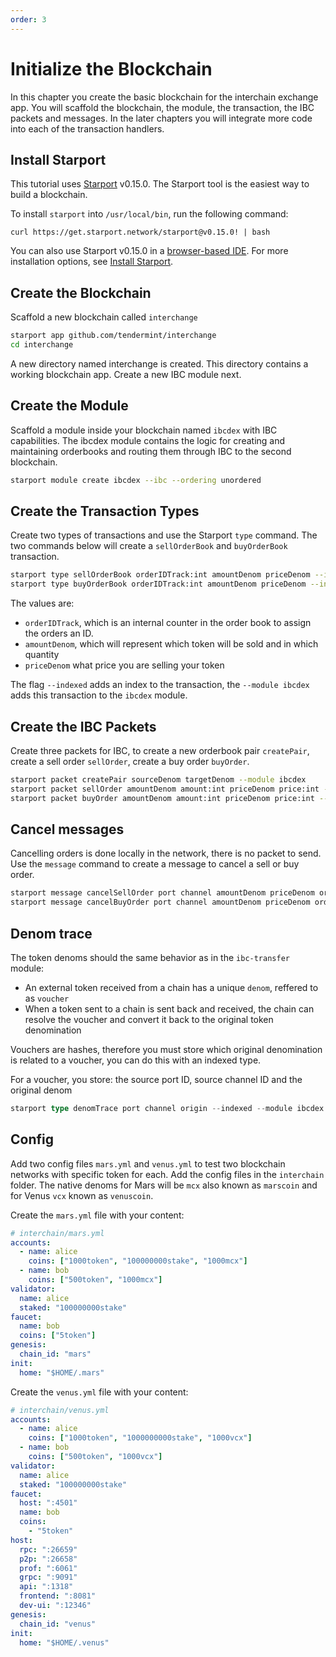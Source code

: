 ```yaml
---
order: 3
---
```


#  Initialize the Blockchain

In this chapter you create the basic blockchain for the interchain exchange app. You will scaffold the blockchain, the module, the transaction, the IBC packets and messages. In the later chapters you will integrate more code into each of the transaction handlers.

## Install Starport

This tutorial uses [Starport](https://github.com/tendermint/starport) v0.15.0. The Starport tool is the easiest way to build a blockchain. 

To install `starport` into `/usr/local/bin`, run the following command:

```
curl https://get.starport.network/starport@v0.15.0! | bash
```

You can also use Starport v0.15.0 in a [browser-based IDE](http://gitpod.io/#https://github.com/tendermint/starport/tree/v0.15.0). For more installation options, see [Install Starport](https://github.com/tendermint/starport/blob/develop/docs/1%20Introduction/2%20Install.md).

## Create the Blockchain

Scaffold a new blockchain called `interchange`

```bash
starport app github.com/tendermint/interchange
cd interchange
```

A new directory named interchange is created. This directory contains a working blockchain app.
Create a new IBC module next.

## Create the Module

Scaffold a module inside your blockchain named `ibcdex` with IBC capabilities.
The ibcdex module contains the logic for creating and maintaining orderbooks and routing them through IBC to the second blockchain.

```bash
starport module create ibcdex --ibc --ordering unordered
```

## Create the Transaction Types

Create two types of transactions and use the Starport `type` command. 
The two commands below will create a `sellOrderBook` and `buyOrderBook` transaction. 

```bash
starport type sellOrderBook orderIDTrack:int amountDenom priceDenom --indexed --module ibcdex
starport type buyOrderBook orderIDTrack:int amountDenom priceDenom --indexed --module ibcdex
```

The values are: 
- `orderIDTrack`, which is an internal counter in the order book to assign the orders an ID.
- `amountDenom`, which will represent which token will be sold and in which quantity
- `priceDenom` what price you are selling your token 

The flag `--indexed` adds an index to the transaction, the `--module ibcdex` adds this transaction to the `ibcdex` module.

## Create the IBC Packets

Create three packets for IBC, to create a new orderbook pair `createPair`, create a sell order `sellOrder`, create a buy order `buyOrder`.

```bash
starport packet createPair sourceDenom targetDenom --module ibcdex
starport packet sellOrder amountDenom amount:int priceDenom price:int --ack remainingAmount:int,gain:int --module ibcdex
starport packet buyOrder amountDenom amount:int priceDenom price:int --ack remainingAmount:int,purchase:int --module ibcdex
```

## Cancel messages

Cancelling orders is done locally in the network, there is no packet to send.
Use the `message` command to create a message to cancel a sell or buy order.

```go
starport message cancelSellOrder port channel amountDenom priceDenom orderID:int --desc "Cancel a sell order" --module ibcdex
starport message cancelBuyOrder port channel amountDenom priceDenom orderID:int --desc "Cancel a buy order" --module ibcdex
```

## Denom trace

The token denoms should the same behavior as in the `ibc-transfer` module:

- An external token received from a chain has a unique `denom`, reffered to as `voucher`
- When a token sent to a chain is sent back and received, the chain can resolve the voucher and convert it back to the original token denomination

Vouchers are hashes, therefore you must store which original denomination is related to a voucher, you can do this with an indexed type.

For a voucher, you store: the source port ID, source channel ID and the original denom

```go
starport type denomTrace port channel origin --indexed --module ibcdex
```

## Config

Add two config files `mars.yml` and `venus.yml` to test two blockchain networks with specific token for each.
Add the config files in the `interchain` folder.
The native denoms for Mars will be `mcx` also known as `marscoin` and for Venus `vcx` known as `venuscoin`.

Create the `mars.yml` file with your content:

```yaml
# interchain/mars.yml
accounts:
  - name: alice
    coins: ["1000token", "100000000stake", "1000mcx"]
  - name: bob
    coins: ["500token", "1000mcx"]
validator:
  name: alice
  staked: "100000000stake"
faucet:
  name: bob
  coins: ["5token"]
genesis:
  chain_id: "mars"
init:
  home: "$HOME/.mars"
```

Create the `venus.yml` file with your content:

```yaml
# interchain/venus.yml
accounts:
  - name: alice
    coins: ["1000token", "1000000000stake", "1000vcx"]
  - name: bob
    coins: ["500token", "1000vcx"]
validator:
  name: alice
  staked: "100000000stake"
faucet:
  host: ":4501"
  name: bob
  coins:
    - "5token"
host:
  rpc: ":26659"
  p2p: ":26658"
  prof: ":6061"
  grpc: ":9091"
  api: ":1318"
  frontend: ":8081"
  dev-ui: ":12346"
genesis:
  chain_id: "venus"
init:
  home: "$HOME/.venus"
```